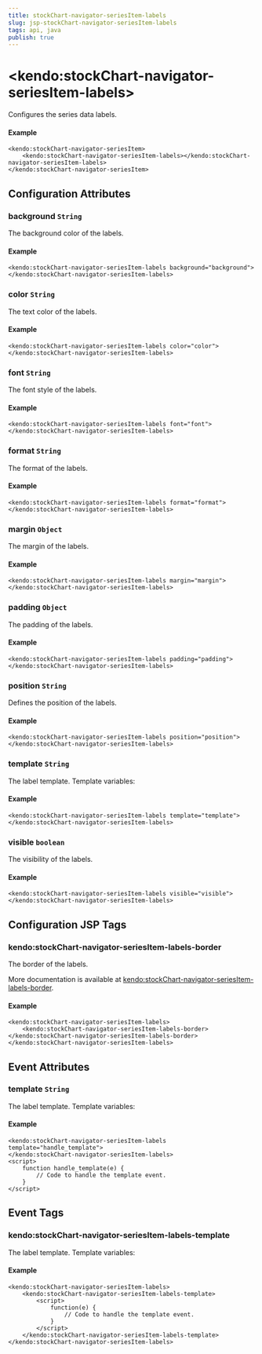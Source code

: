```yaml
---
title: stockChart-navigator-seriesItem-labels
slug: jsp-stockChart-navigator-seriesItem-labels
tags: api, java
publish: true
---
```


# \<kendo:stockChart-navigator-seriesItem-labels\>

Configures the series data labels.

#### Example
    <kendo:stockChart-navigator-seriesItem>
        <kendo:stockChart-navigator-seriesItem-labels></kendo:stockChart-navigator-seriesItem-labels>
    </kendo:stockChart-navigator-seriesItem>

## Configuration Attributes

### background `String`

The background color of the labels.

#### Example
    <kendo:stockChart-navigator-seriesItem-labels background="background">
    </kendo:stockChart-navigator-seriesItem-labels>

### color `String`

The text color of the labels.

#### Example
    <kendo:stockChart-navigator-seriesItem-labels color="color">
    </kendo:stockChart-navigator-seriesItem-labels>

### font `String`

The font style of the labels.

#### Example
    <kendo:stockChart-navigator-seriesItem-labels font="font">
    </kendo:stockChart-navigator-seriesItem-labels>

### format `String`

The format of the labels.

#### Example
    <kendo:stockChart-navigator-seriesItem-labels format="format">
    </kendo:stockChart-navigator-seriesItem-labels>

### margin `Object`

The margin of the labels.

#### Example
    <kendo:stockChart-navigator-seriesItem-labels margin="margin">
    </kendo:stockChart-navigator-seriesItem-labels>

### padding `Object`

The padding of the labels.

#### Example
    <kendo:stockChart-navigator-seriesItem-labels padding="padding">
    </kendo:stockChart-navigator-seriesItem-labels>

### position `String`

Defines the position of the labels.

#### Example
    <kendo:stockChart-navigator-seriesItem-labels position="position">
    </kendo:stockChart-navigator-seriesItem-labels>

### template `String`

The label template. Template variables:

#### Example
    <kendo:stockChart-navigator-seriesItem-labels template="template">
    </kendo:stockChart-navigator-seriesItem-labels>

### visible `boolean`

The visibility of the labels.

#### Example
    <kendo:stockChart-navigator-seriesItem-labels visible="visible">
    </kendo:stockChart-navigator-seriesItem-labels>


##  Configuration JSP Tags

### kendo:stockChart-navigator-seriesItem-labels-border

The border of the labels.

More documentation is available at [kendo:stockChart-navigator-seriesItem-labels-border](stockchart/navigator-seriesitem-labels-border).

#### Example

    <kendo:stockChart-navigator-seriesItem-labels>
        <kendo:stockChart-navigator-seriesItem-labels-border></kendo:stockChart-navigator-seriesItem-labels-border>
    </kendo:stockChart-navigator-seriesItem-labels>


## Event Attributes

### template `String`

The label template. Template variables:


#### Example
    <kendo:stockChart-navigator-seriesItem-labels template="handle_template">
    </kendo:stockChart-navigator-seriesItem-labels>
    <script>
        function handle_template(e) {
            // Code to handle the template event.
        }
    </script>

## Event Tags

### kendo:stockChart-navigator-seriesItem-labels-template

The label template. Template variables:


#### Example
    <kendo:stockChart-navigator-seriesItem-labels>
        <kendo:stockChart-navigator-seriesItem-labels-template>
            <script>
                function(e) {
                    // Code to handle the template event.
                }
            </script>
        </kendo:stockChart-navigator-seriesItem-labels-template>
    </kendo:stockChart-navigator-seriesItem-labels>

